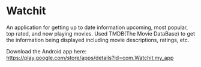 # Watchit

An application for getting up to date information upcoming, most popular, top rated, and now playing movies.
Used TMDB(The Movie DataBase) to get the information being displayed including movie descriptions, ratings, etc.


Download the Android app here:
https://play.google.com/store/apps/details?id=com.Watchit.my_app
